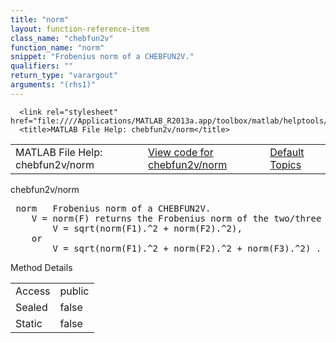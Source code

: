 ```yaml
---
title: "norm"
layout: function-reference-item
class_name: "chebfun2v"
function_name: "norm"
snippet: "Frobenius norm of a CHEBFUN2V."
qualifiers: ""
return_type: "varargout"
arguments: "(rhs1)"
---
```


<html>
   <head>
      <meta http-equiv="Content-Type" content="text/html; charset=utf-8">
   
      <link rel="stylesheet" href="file:////Applications/MATLAB_R2013a.app/toolbox/matlab/helptools/private/helpwin.css">
      <title>MATLAB File Help: chebfun2v/norm</title>
   </head>
   <body>
      <!--Single-page help-->
      <table border="0" cellspacing="0" width="100%">
         <tr class="subheader">
            <td class="headertitle">MATLAB File Help: chebfun2v/norm</td>
            <td class="subheader-left"><a href="matlab:edit chebfun2v/norm">View code for chebfun2v/norm</a></td>
            <td class="subheader-right"><a href="matlab:helpwin">Default Topics</a></td>
         </tr>
      </table>
      <div class="title">chebfun2v/norm</div>
      <div class="helptext"><pre><!--helptext --> <span class="helptopic">norm</span>   Frobenius norm of a CHEBFUN2V.
    V = <span class="helptopic">norm</span>(F) returns the Frobenius norm of the two/three components, i.e. 
        V = sqrt(norm(F1).^2 + norm(F2).^2),
    or
        V = sqrt(norm(F1).^2 + norm(F2).^2 + norm(F3).^2) .</pre></div><!--after help -->
      <!--Method-->
      <div class="sectiontitle">Method Details</div>
      <table class="class-details">
         <tr>
            <td class="class-detail-label">Access</td>
            <td>public</td>
         </tr>
         <tr>
            <td class="class-detail-label">Sealed</td>
            <td>false</td>
         </tr>
         <tr>
            <td class="class-detail-label">Static</td>
            <td>false</td>
         </tr>
      </table>
   </body>
</html>
